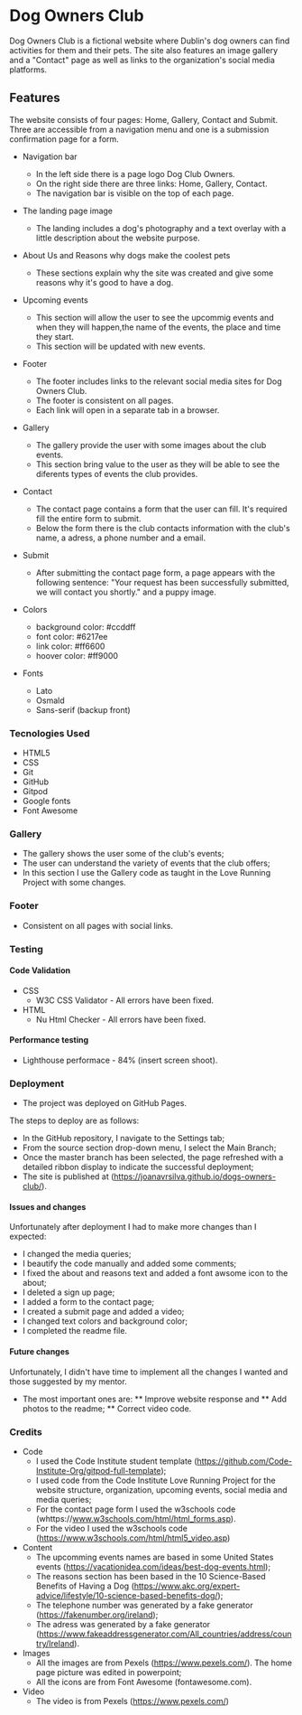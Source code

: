 # Dog Owners Club 
Dog Owners Club is a fictional website where Dublin's dog owners can find activities for them and their pets.
The site also features an image gallery and a "Contact" page as well as links to the organization's social media platforms.

## Features
The website consists of four pages: Home, Gallery, Contact and Submit. Three are accessible from a navigation menu and one is a submission confirmation page for a form.

* Navigation bar
    * In the left side there is a page logo Dog Club Owners. 
    * On the right side there are three links: Home, Gallery, Contact.
    * The navigation bar is visible on the top of each page.

* The landing page image
    * The landing includes a dog's photography and a text overlay with a little description about the website purpose.

* About Us and Reasons why dogs make the coolest pets
    * These sections explain why the site was created and give some reasons why it's good to have a dog.

* Upcoming events
    * This section will allow the user to see the upcommig events and when they will happen,the name of the events, the place and time they start.
    * This section will be updated with new events.
 
* Footer
    * The footer includes links to the relevant social media sites for Dog Owners Club.
    * The footer is consistent on all pages.
    * Each link will open in a separate tab in a browser.

* Gallery
    * The gallery provide the user with some images about the club events.
    * This section bring value to the user as they will be able to see the diferents types of events the club provides.

* Contact
    * The contact page contains a form that the user can fill. It's required fill the entire form to submit. 
    * Below the form there is the club contacts information with the club's name, a adress, a phone number and a email.

* Submit
    * After submitting the contact page form, a page appears with the following sentence: "Your request has been successfully submitted, we will contact you shortly." and a puppy image.

* Colors
    * background color: #ccddff
    * font color: #6217ee
    * link color: #ff6600
    * hoover color: #ff9000

* Fonts
    * Lato
    * Osmald
    * Sans-serif (backup front)

### Tecnologies Used
* HTML5 
* CSS
* Git
* GitHub
* Gitpod
* Google fonts
* Font Awesome 

### Gallery
* The gallery shows the user some of the club's events;
* The user can understand the variety of events that the club offers;
* In this section I use the Gallery code as taught in the Love Running Project with some changes.


### Footer
* Consistent on all pages with social links.

### Testing
#### Code Validation
* CSS
    * W3C CSS Validator - All errors have been fixed.
* HTML
    * Nu Html Checker - All errors have been fixed.

#### Performance testing
* Lighthouse performace - 84% (insert screen shoot).

### Deployment
* The project was deployed on GitHub Pages.

The steps to deploy are as follows:
* In the GitHub repository, I navigate to the Settings tab;
* From the source section drop-down menu, I select the Main Branch;
* Once the master branch has been selected, the page refreshed with a detailed ribbon display to indicate the successful deployment;
* The site is published at (https://joanavrsilva.github.io/dogs-owners-club/).

#### Issues and changes
Unfortunately after deployment I had to make more changes than I expected:
* I changed the media queries;
* I beautify the code manually and added some comments;
* I fixed the about and reasons text and added a font awsome icon to the about;
* I deleted a sign up page;
* I added a form to the contact page;
* I created a submit page and added a video;
* I changed text colors and background color;
* I completed the readme file.

#### Future changes
Unfortunately, I didn't have time to implement all the changes I wanted and those suggested by my mentor. 
* The most important ones are:
** Improve website response and 
** Add photos to the readme;
** Correct video code.

### Credits
* Code
    * I used the Code Institute student template (https://github.com/Code-Institute-Org/gitpod-full-template);
    * I used code from the Code Institute Love Running Project for the website structure, organization, upcoming events, social media and media queries;
    * For the contact page form I used the w3schools code (whttps://www.w3schools.com/html/html_forms.asp).
    * For the video I used the w3schools code (https://www.w3schools.com/html/html5_video.asp)
* Content
    * The upcomming events names are based in some United States events (https://vacationidea.com/ideas/best-dog-events.html);
    * The reasons section has been based in the 10 Science-Based Benefits of Having a Dog (https://www.akc.org/expert-advice/lifestyle/10-science-based-benefits-dog/);
    * The telephone number was generated by a fake generator (https://fakenumber.org/ireland);
    * The adress  was generated by a fake generator (https://www.fakeaddressgenerator.com/All_countries/address/country/Ireland).
* Images
    * All the images are from Pexels (https://www.pexels.com/). The home page picture was edited in powerpoint;
    * All the icons are from Font Awesome (fontawesome.com).
* Video
    * The video is from Pexels (https://www.pexels.com/)



